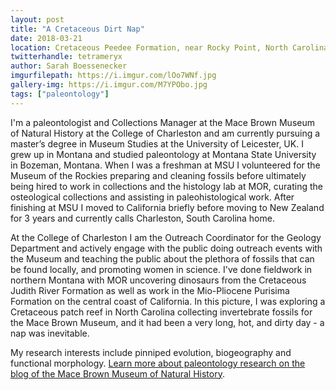 ```yaml
---
layout: post
title: "A Cretaceous Dirt Nap"
date: 2018-03-21
location: Cretaceous Peedee Formation, near Rocky Point, North Carolina
twitterhandle: tetrameryx
author: Sarah Boessenecker
imgurfilepath: https://i.imgur.com/lOo7WNf.jpg
gallery-img: https://i.imgur.com/M7YPObo.jpg
tags: ["paleontology"]
---
```

	
	
I'm a paleontologist and Collections Manager at the Mace Brown Museum of Natural History at the College of Charleston and am currently pursuing a master’s degree in Museum Studies at the University of Leicester, UK.
I grew up in Montana and studied paleontology at Montana State University in Bozeman, Montana. When I was a freshman at MSU I volunteered for the Museum of the Rockies preparing and cleaning fossils before ultimately being hired to work in collections and the histology lab at MOR, curating the osteological collections and assisting in paleohistological work. After finishing at MSU I moved to California briefly before moving to New Zealand for 3 years and currently calls Charleston, South Carolina home. 

At the College of Charleston I am the Outreach Coordinator for the Geology Department and actively engage with the public doing outreach events with the Museum and teaching the public about the plethora of fossils that can be found locally, and promoting women in science. I've done fieldwork in northern Montana with MOR uncovering dinosaurs from the Cretaceous Judith River Formation as well as work in the Mio-Pliocene Purisima Formation on the central coast of California. In this picture, I was exploring a Cretaceous patch reef in North Carolina collecting invertebrate fossils for the Mace Brown Museum, and it had been a very long, hot, and dirty day - a nap was inevitable.

My research interests include pinniped evolution, biogeography and functional morphology. [Learn more about paleontology research on the blog of the Mace Brown Museum of Natural History](http://blogs.cofc.edu/macebrownmuseum/).